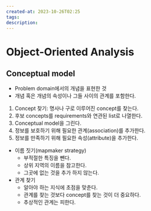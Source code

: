 ```yaml
---
created-at: 2023-10-26T02:25
tags: 
description:
---
```

# Object-Oriented Analysis
## Conceptual model
- Problem domain에서의 개념을 표현한 것
- 개념 혹은 개념의 속성이나 그들 사이의 관계를 포함한다.

1. Concept 찾기: 명사나 구로 이루어진 concept를 찾는다.
2. 후보 concepts를 requirements와 연관된 list로 나열한다.
3. Conceptual model을 그린다.
4. 정보를 보호하기 위해 필요한 관계(association)를 추가한다.
5. 정보를 만족하기 위해 필요한 속성(attribute)을 추가한다.

- 이름 짓기(mapmaker strategy)
	- 부적절한 특징을 뺀다.
	- 상위 지역의 이름을 참고한다.
	- 그곳에 없는 것을 추가 하지 않는다.
- 관계 찾기
	- 알아야 하는 지식에 초점을 맞춘다.
	- 관계를 찾는 것보다 concept를 찾는 것이 더 중요하다.
	- 추상적인 관계는 피한다.
